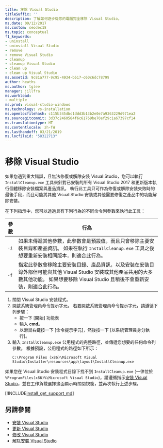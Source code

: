 ```yaml
---
title: 移除 Visual Studio
titleSuffix: ''
description: 了解如何逐步從您的電腦完全移除 Visual Studio。
ms.date: 09/12/2017
ms.custom: seodec18
ms.topic: conceptual
f1_keywords:
- uninstall
- uninstall Visual Studio
- remove
- remove Visual Studio
- cleanup
- cleanup Visual Studio
- clean up
- clean up Visual Studio
ms.assetid: 9c81a777-9c95-4934-b517-c60c6dc78799
author: heaths
ms.author: tglee
manager: jillfra
ms.workload:
- multiple
ms.prod: visual-studio-windows
ms.technology: vs-installation
ms.openlocfilehash: c115b345dbc1ddd3b13b2e0e7a9363229d971ea2
ms.sourcegitcommit: 3d37c2460584f6c61769be70ef29c1a67397cf14
ms.translationtype: HT
ms.contentlocale: zh-TW
ms.lasthandoff: 03/21/2019
ms.locfileid: "58322713"
---
```

# <a name="remove-visual-studio"></a>移除 Visual Studio

如果您遇到重大錯誤，且無法修復或解除安裝 Visual Studio，您可以執行 `InstallCleanup.exe` 工具來針對已安裝的所有 Visual Studio 2017 和更新版本執行個體移除安裝檔案與產品資訊。 執行此工具只可作為修復或解除安裝失敗時的最後手段，而且可能將其他 Visual Studio 安裝或其他需要修復之產品中的功能解除安裝。

在下列指示中，您可以透過具有下列行為的不同命令列參數來執行此工具：

| 參數 | 行為 |
| ------ | -------- |
| `-i`   | 如果未傳遞其他參數，此參數會是預設值，而且只會移除主要安裝目錄和產品資訊。 如果在執行 `InstallCleanup.exe` 工具之後想要重新安裝相同版本，則適合此行為。 |
| `-f`   | 指定此參數會移除主要安裝目錄、產品資訊，以及安裝在安裝目錄外部但可能與其他 Visual Studio 安裝或其他產品共用的大多數其他功能。 如果想要移除 Visual Studio 且稍後不會重新安裝，則適合此行為。 |

1. 關閉 Visual Studio 安裝程式。
2. 開啟系統管理員命令提示字元。 若要開啟系統管理員命令提示字元，請遵循下列步驟：
   * 按一下 [開始] 功能表
   * 輸入 **cmd**。
   * 以滑鼠右鍵按一下 [命令提示字元]，然後按一下 [以系統管理員身分執行]。
3. 輸入 `InstallCleanup.exe` 公用程式的完整路徑，並傳遞您想要的任何命令列參數。 根據預設，公用程式的路徑如下所示：
   ```
   C:\Program Files (x86)\Microsoft Visual Studio\Installer\resources\app\layout\InstallCleanup.exe
   ```

如果您在 Visual Studio 安裝程式目錄下找不到 `InstallCleanup.exe` (一律位於 `%ProgramFiles(x86)%\Microsoft Visual Studio`)，請遵循指示[安裝 Visual Studio](install-visual-studio.md)，並在工作負載選擇畫面顯示時關閉視窗，並再次執行上述步驟。

[!INCLUDE[install_get_support_md](includes/install_get_support_md.md)]

## <a name="see-also"></a>另請參閱

* [安裝 Visual Studio](install-visual-studio.md)
* [更新 Visual Studio](update-visual-studio.md)
* [修改 Visual Studio](modify-visual-studio.md)
* [解除安裝 Visual Studio](uninstall-visual-studio.md)
